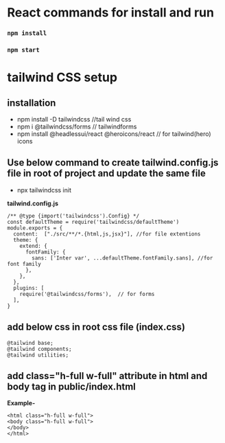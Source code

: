 # React commands for install and run

### `npm install`
### `npm start`

# tailwind CSS setup

## installation

 - npm install -D tailwindcss                          //tail wind css
 - npm i @tailwindcss/forms                            // tailwindforms
 - npm install @headlessui/react @heroicons/react      // for
   tailwind(hero) icons

## Use below command to create tailwind.config.js file in root of project and update the same file
 - npx tailwindcss init

**tailwind.config.js**

    /** @type {import('tailwindcss').Config} */
    const defaultTheme = require('tailwindcss/defaultTheme')
    module.exports = {
      content:  ["./src/**/*.{html,js,jsx}"], //for file extentions
      theme: {
        extend: {
          fontFamily: {
            sans: ['Inter var', ...defaultTheme.fontFamily.sans], //for font family
          },
        },
      },
      plugins: [
        require('@tailwindcss/forms'),  // for forms
      ],
    }


## add below css in root css file (index.css)

    @tailwind base;
    @tailwind components;
    @tailwind utilities;

## add class="h-full w-full" attribute in html and body tag in public/index.html
**Example-**

    <html class="h-full w-full">
    <body class="h-full w-full">
    </body>
    </html>
